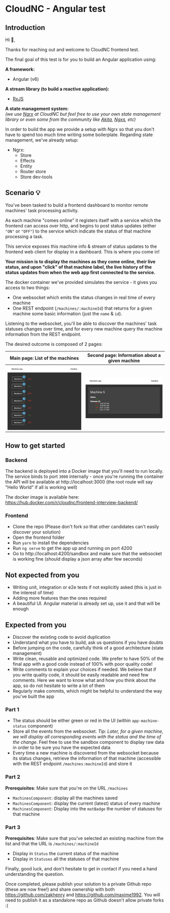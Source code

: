 # CloudNC - Angular test

## Introduction

Hi :wave:,

Thanks for reaching out and welcome to CloudNC frontend test.

The final goal of this test is for you to build an Angular application using:

**A framework:**

- Angular (v6)

**A stream library (to build a reactive application):**

- [RxJS](https://github.com/ReactiveX/rxjs)

**A state management system:**  
_(we use [Ngrx](https://github.com/ngrx/platform) at CloudNC but feel free to use your own state management library or even some from the community like [Akita](https://github.com/datorama/akita), [Ngxs](https://github.com/ngxs/store), etc)_

In order to build the app we provide a setup with Ngrx so that you don't have to spend too much time writing some boilerplate. Regarding state management, we've already setup:

- Ngrx:
  - Store
  - Effects
  - Entity
  - Router store
  - Store dev-tools

## Scenario :bulb:

You've been tasked to build a frontend dashboard to monitor remote machines'
task processing activity.

As each machine "comes online" it registers itself with a service which the frontend
can access over http, and begins to post status updates (either `"ON"` or `"OFF"`)
to the service which indicate the status of that machine processing a task.

This service exposes this machine info & stream of status updates to the
frontend web client for display in a dashboard. This is where you come in!

**Your mission is to display the machines as they come online, their live
status, and upon "click" of that machine label, the live history of the status
updates from when the web app first connected to the service.**

The docker container we've provided simulates the service - it gives you
access to two things:

- One websocket which emits the status changes in real time of every machine
- One REST endpoint (`/machines/:machineId`) that returns for a given machine
  some basic information (just the `name` & `id`).

Listening to the websocket, you'll be able to discover the machines' task
statuses changes over time, and for every new machine query the machine
information from the REST endpoint.

The desired outcome is composed of 2 pages:

| **Main page: List of the machines**                   | **Second page: Information about a given machine**        |
| ----------------------------------------------------- | --------------------------------------------------------- |
| ![List of the machines](./screenshots/1-machines.png) | ![One machine's information](./screenshots/2-machine.png) |

## How to get started

### Backend

The backend is deployed into a Docker image that you'll need to run locally.
The service binds to port `3000` internally - once you're running the container
the API will be available at http://localhost:3000 (the root route will
say "Hello World" if all is working well)

The docker image is available here: https://hub.docker.com/r/cloudnc/frontend-interview-backend/

### Frontend

- Clone the repo (Please don't fork so that other candidates can't easily
  discover your solution)
- Open the frontend folder
- Run `yarn` to install the dependencies
- Run `ng serve` to get the app up and running on port 4200
- Go to http://localhost:4200/sandbox and make sure that the websocket is working fine (should display a json array after few seconds)

## Not expected from you

- Writing unit, integration or e2e tests if not explicitly asked (this is just in the interest of time)
- Adding more features than the ones required
- A beautiful UI. Angular material is already set up, use it and that will be enough

## Expected from you

- Discover the existing code to avoid duplication
- Understand what you have to build, ask us questions if you have doubts
- Before jumping on the code, carefully think of a good architecture (state management)
- Write clean, reusable and optimized code. We prefer to have 50% of the final app with a good code instead of 100% with poor quality code!
- Write comments to explain your choices if needed. We believe that if you write quality code, it should be easily readable and need few comments. Here we want to know what and how you think about the app, so do not hesitate to write a lot of them
- Regularly make commits, which might be helpful to understand the way you've built the app

### Part 1

- The status should be either green or red in the UI (within `app-machine-status` component)
- Store all the events from the websocket.
  _Tip: Later, for a given machine, we will display all corresponding events with the status and the time of the change_.
  Feel free to use the sandbox component to display raw data in order to be sure you have the expected data
- Every time a new machine is discovered from the websocket because its status changes, retrieve the information of that machine (accessible with the REST endpoint `/machines:machineId`) and store it

### Part 2

**Prerequisites**: Make sure that you're on the URL `/machines`

- `MachinesComponent`: display all the machines saved
- `MachinesComponent`: display the current (latest) status of every machine
- `MachinesComponent`: Display into the `matBadge` the number of statuses for that machine

### Part 3

**Prerequisites**: Make sure that you've selected an existing machine from the list and
that the URL is `/machines/:machineId`

- Display in `Status` the current status of the machine
- Display in `Statuses` all the statuses of that machine

Finally, good luck, and don't hesitate to get in contact if you need a hand understanding the question.

Once completed, please publish your solution to a private Github repo (these are now free!) and share ownership with both https://github.com/zakhenry and https://github.com/maxime1992. You will need to publish it as a standalone repo as Github doesn't allow private forks :(
